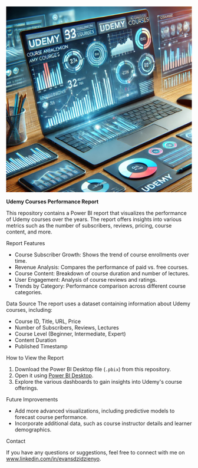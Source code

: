 ![Sales Preview](Fr.jpg)

**Udemy Courses Performance Report**

This repository contains a Power BI report that visualizes the performance of Udemy courses over the years. The report offers insights into various metrics such as the number of subscribers, reviews, pricing, course content, and more.

Report Features
- Course Subscriber Growth: Shows the trend of course enrollments over time.
- Revenue Analysis: Compares the performance of paid vs. free courses.
- Course Content: Breakdown of course duration and number of lectures.
- User Engagement: Analysis of course reviews and ratings.
- Trends by Category: Performance comparison across different course categories.

Data Source
The report uses a dataset containing information about Udemy courses, including:
- Course ID, Title, URL, Price
- Number of Subscribers, Reviews, Lectures
- Course Level (Beginner, Intermediate, Expert)
- Content Duration
- Published Timestamp

How to View the Report
1. Download the Power BI Desktop file (`.pbix`) from this repository.
2. Open it using [Power BI Desktop](https://powerbi.microsoft.com/desktop/).
3. Explore the various dashboards to gain insights into Udemy's course offerings.

Future Improvements
- Add more advanced visualizations, including predictive models to forecast course performance.
- Incorporate additional data, such as course instructor details and learner demographics.

Contact

If you have any questions or suggestions, feel free to connect with me on www.linkedin.com/in/evansdzidzienyo.
